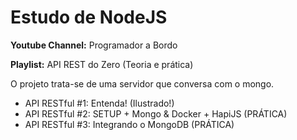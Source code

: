 # **Estudo de NodeJS**

**Youtube Channel:** Programador a Bordo

**Playlist:** API REST do Zero (Teoria e prática)

O projeto trata-se de uma servidor que conversa com o mongo.

* API RESTful #1: Entenda! (Ilustrado!)
* API RESTful #2: SETUP + Mongo & Docker + HapiJS (PRÁTICA)
* API RESTful #3: Integrando o MongoDB (PRÁTICA)

